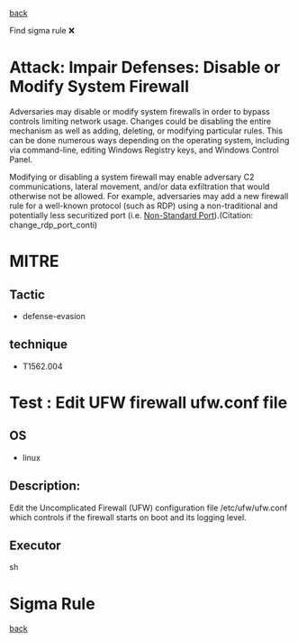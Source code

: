 
[back](../index.md)

Find sigma rule :x: 

# Attack: Impair Defenses: Disable or Modify System Firewall 

Adversaries may disable or modify system firewalls in order to bypass controls limiting network usage. Changes could be disabling the entire mechanism as well as adding, deleting, or modifying particular rules. This can be done numerous ways depending on the operating system, including via command-line, editing Windows Registry keys, and Windows Control Panel.

Modifying or disabling a system firewall may enable adversary C2 communications, lateral movement, and/or data exfiltration that would otherwise not be allowed. For example, adversaries may add a new firewall rule for a well-known protocol (such as RDP) using a non-traditional and potentially less securitized port (i.e. [Non-Standard Port](https://attack.mitre.org/techniques/T1571)).(Citation: change_rdp_port_conti)

# MITRE
## Tactic
  - defense-evasion


## technique
  - T1562.004


# Test : Edit UFW firewall ufw.conf file
## OS
  - linux


## Description:
Edit the Uncomplicated Firewall (UFW) configuration file /etc/ufw/ufw.conf 
which controls if the firewall starts on boot and its logging level.


## Executor
sh

# Sigma Rule


[back](../index.md)
